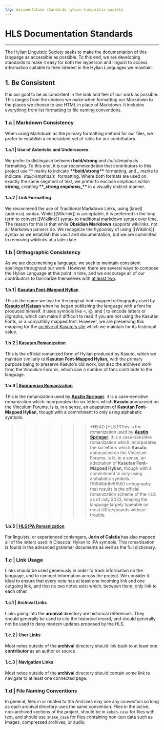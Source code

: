 ```yaml
---
tag: documentation standards hylian-linguistic-society
---
```

# HLS Documentation Standards
---
The Hylian Linguistic Society seeks to make the documentation of this language as accessible as possible. To this end, we are developing standards to make it easy for both the layperson and linguist to access information suitable to their interest in the Hylian Languages we maintain.

## 1. Be Consistent

It is our goal to be as consistent in the look and feel of our work as possible. This ranges from the choices we make when formatting our Markdown to the places we choose to use HTML in place of Markdown. It includes everything from list formatting to file naming conventions.

### 1.a | Markdown Consistency
When using Markdown as the primary formatting method for our files, we prefer to establish a concisistent set of rules for our contributors.

#### 1.a.1 | Use of Asterisks and Underscores
We prefer to distinguish between **bold/strong** and _italic/emphasis_ formatting. To this end, it is our recommendation that contributors to this project use \*\* marks to indicate **\*\*bold/strong\*\*** formatting, and \_ marks to indicate \__italic/emphasis_\_ formatting. Where both formats are used on exactly the same segment of text, we prefer to enclose _emphasis_ within **strong,** creating **\*\*\__strong emphasis_\_\*\*** in a visually distinct manner.

#### 1.a.2 | Link Formatting
We recommend the use of Traditional Markdown Links, using \[label\]\(address\) syntax. While \[\[Wikilink\]\] is acceptable, it is preferred in the long term to convert \[\[Wikilink\]\] syntax to traditional markdown syntax over time. The reason for this is that while **Obsidian Markdown** supports wikilinks, not all Markdown parsers do.
We recognize the hypocrisy of using \[\[Wikilink\]\] syntax as we establish this vault and documentation, but we are committed to removing wikilinks at a later date.

### 1.b | Orthographic Consistency
As we are documenting a language, we seek to maintain consistent spellings throughout our work. However, there are several ways to compose the Hylian Language at this point in time, and we encourage all of our contributors to familiarize themselves with [at least two](standards/orthography/comparison).

#### 1.b.1 | [Kasutan Font-Mapped Hylian](standards/orthography/kasuto-font)
This is the name we use for the original font-mapped orthography used by **[Kasuto of Kataan](contributors/kasuto)** when he began publishing the language with a font he produced himself. It uses symbols like \<, @, and \[ to encode letters or digraphs, which can make it difficult to read if you are not using the Kasutan Fonts, or a compatibly mapped font. However, we are preserving this mapping for the [archive of Kasuto's site](archival/kasuto_hli/00-toc) which we maintain for its historical value.

#### 1.b.2 | [Kasutan Romanization](standards/orthography/kasuto-roman)
This is the official romanized form of Hylian produced by Kasuto, which we maintain similarly to **Kasutan Font-Mapped Hylian,** with the primary purpose being to preserve Kasuto's old work, but also the archived work from the Vinculum Forums, which saw a number of fans contribute to the language.

#### 1.b.3 | [Springerian Romanization](standards/orthography/springer-roman)
This is the romanization used by **[Austin Springer](austin-springer.md)**. It is a case-sensitive romanization which incorporates the six letters which **Kasuto** announced on the Vinculum Forums. Is is, in a sense, an adaptation of **Kasutan Font-Mapped Hylian,** though with a commitment to only using alphabetic symbols.
>>>>>>>+HEAD
 [HLS PlThis is the romanization used by **[Austin Springer](austin-springer.md)**. It is a case-sensitive romanization which incorporates the six letters which **Kasuto** announced on the Vinculum Forums. Is is, in a sense, an adaptation of **Kasutan Font-Mapped Hylian,** though with a commitment to only using alphabetic symbols.
>>>>>>>-ff9548ddfe9f550
orthography that results is the official romanization scheme of the HLS as of July 2023, keeping the language largely typeable on most US keyboards without trouble.

#### 1.b.5 | [HLS IPA Romanization](standards/orthography/jerin-ipa)
For linguists, or experienced conlangers, **Jerin of Calatia** has also mapped all of the letters used in Classical Hylian to IPA symbols. This romanization is found in the advanced grammar documents as well as the full dictionary.

### 1.c | **Link Usage**
Links should be used generously in order to track information on the language, and to connect information across the project. We consider it ideal to ensure that every note has at least one incoming link and one outgoing link, and that no two notes exist which, between them, only link to each other.

#### 1.c.1 | Archival Links
Links going into the **archival** directory are historical references. They should generally be used to cite the historical record, and should generally not be used to deny modern updates proposed by the HLS.

#### 1.c.2 | User Links
Most notes outside of the **archival** directory should link back to at least one **contributor** as an author or source.

#### 1.c.3 | Navigation Links
Most notes outside of the **archival** directory should contain some link to navigate to at least one connected page.

### 1.d | File Naming Conventions
In general, files in or related to the Archives may use any convention so long as each archival directory uses the same convention. Files in the active, non-archived sections of the project, should be in `kebab-case` for files with text, and should use `snake_case` for files containing non-text data such as images, compressed archives, or audio.
